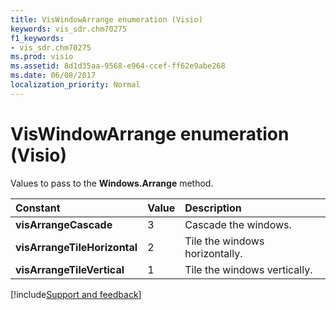 ```yaml
---
title: VisWindowArrange enumeration (Visio)
keywords: vis_sdr.chm70275
f1_keywords:
- vis_sdr.chm70275
ms.prod: visio
ms.assetid: 8d1d35aa-9568-e964-ccef-ff62e9abe268
ms.date: 06/08/2017
localization_priority: Normal
---
```



# VisWindowArrange enumeration (Visio)

Values to pass to the  **Windows.Arrange** method.



|Constant|Value|Description|
|:-----|:-----|:-----|
| **visArrangeCascade**|3|Cascade the windows.|
| **visArrangeTileHorizontal**|2|Tile the windows horizontally.|
| **visArrangeTileVertical**|1|Tile the windows vertically.|

[!include[Support and feedback](~/includes/feedback-boilerplate.md)]